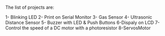 The list of projects are:

1- Blinking LED 
2- Print on Serial Monitor
3- Gas Sensor
4- Ultrasonic Distance Sensor
5- Buzzer with LED & Push Buttons
6-Dispaly on LCD
7- Control the speed of a DC motor with a photoresistor
8-ServosMotor
